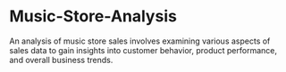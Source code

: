 # Music-Store-Analysis
An analysis of music store sales involves examining various aspects of sales data to gain insights into customer behavior, product performance, and overall business trends.
